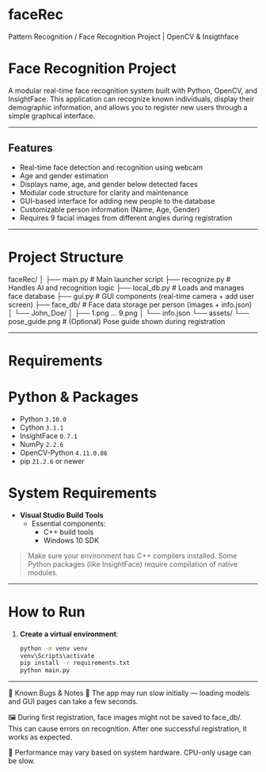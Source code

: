 # faceRec
 Pattern Recognition / Face Recognition Project | OpenCV & Insigthface

# Face Recognition Project

A modular real-time face recognition system built with Python, OpenCV, and InsightFace. This application can recognize known individuals, display their demographic information, and allows you to register new users through a simple graphical interface.

-----------------------

## Features

- Real-time face detection and recognition using webcam
- Age and gender estimation
- Displays name, age, and gender below detected faces
- Modular code structure for clarity and maintenance
- GUI-based interface for adding new people to the database
- Customizable person information (Name, Age, Gender)
- Requires 9 facial images from different angles during registration

-----------------------

# Project Structure

faceRec/
│
├── main.py # Main launcher script
├── recognize.py # Handles AI and recognition logic
├── local_db.py # Loads and manages face database
├── gui.py # GUI components (real-time camera + add user screen)
├── face_db/ # Face data storage per person (images + info.json)
│ └── John_Doe/
│ ├── 1.png ... 9.png
│ └── info.json
└── assets/
└── pose_guide.png # (Optional) Pose guide shown during registration

-----------------------

# Requirements

# Python & Packages

- Python `3.10.0`
- Cython `3.1.1`
- InsightFace `0.7.1`
- NumPy `2.2.6`
- OpenCV-Python `4.11.0.86`
- pip `21.2.6` or newer

# System Requirements

- **Visual Studio Build Tools**
  - Essential components:
    - C++ build tools
    - Windows 10 SDK

> Make sure your environment has C++ compilers installed. Some Python packages (like InsightFace) require compilation of native modules.

-----------------------

# How to Run

1. **Create a virtual environment**:

   ```bash
   python -m venv venv
   venv\Scripts\activate
   pip install -r requirements.txt
   python main.py

-----------------------

🐞 Known Bugs & Notes
🐌 The app may run slow initially — loading models and GUI pages can take a few seconds.

🖼️ During first registration, face images might not be saved to face_db/. This can cause errors on recognition. After one successful registration, it works as expected.

🔁 Performance may vary based on system hardware. CPU-only usage can be slow.

